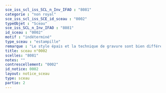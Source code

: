 ```yaml
---
sce_iss_scl_iss_SCL_n_Inv_IFAO : "8081"
categorie : "non royal"
sce_iss_scl_iss_SCE_id_sceau : "0002"
typeObjet : "Sceau"
sce_iss_SCL_n_Inv_IFAO : "8081"
id_sceau : "0002"
motif : "indéterminé"
type_sceau : "estampille"
remarque : "Le style épais et la technique de gravure sont bien différents des autres estampilles de la collection, de même que la forte stylisation du motif. "
title: sceau n°0002
scelles: "8081"
notes: ""
contrescellement: "0002"
id_notice: 0002
layout: notice_sceau
type: sceau
partie: 2
---
```

